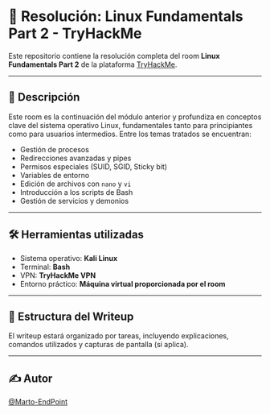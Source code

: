 # 🧠 Resolución: Linux Fundamentals Part 2 - TryHackMe

Este repositorio contiene la resolución completa del room **Linux Fundamentals Part 2** de la plataforma [TryHackMe](https://tryhackme.com/room/linuxfundamentalspart2).

---

## 📘 Descripción

Este room es la continuación del módulo anterior y profundiza en conceptos clave del sistema operativo Linux, fundamentales tanto para principiantes como para usuarios intermedios. Entre los temas tratados se encuentran:

- Gestión de procesos
- Redirecciones avanzadas y pipes
- Permisos especiales (SUID, SGID, Sticky bit)
- Variables de entorno
- Edición de archivos con `nano` y `vi`
- Introducción a los scripts de Bash
- Gestión de servicios y demonios

---

## 🛠️ Herramientas utilizadas

- Sistema operativo: **Kali Linux**
- Terminal: **Bash**
- VPN: **TryHackMe VPN**
- Entorno práctico: **Máquina virtual proporcionada por el room**

---

## 📂 Estructura del Writeup

El writeup estará organizado por tareas, incluyendo explicaciones, comandos utilizados y capturas de pantalla (si aplica).

---

## ✍️ Autor

[@Marto-EndPoint](https://github.com/Marto-EndPoint)

